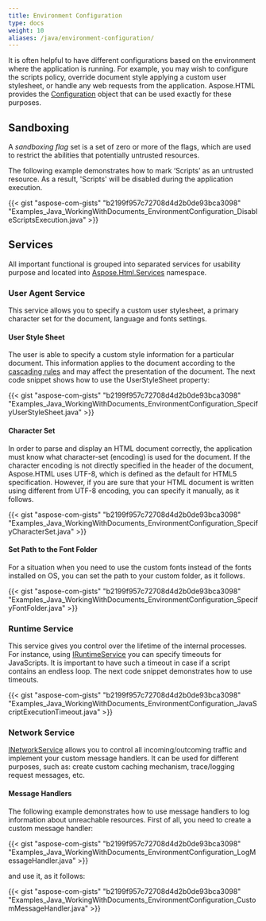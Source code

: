 ```yaml
---
title: Environment Configuration
type: docs
weight: 10
aliases: /java/environment-configuration/
---
```


It is often helpful to have different configurations based on the environment where the application is running. For example, you may wish to configure the scripts policy, override document style applying a custom user stylesheet, or handle any web requests from the application. Aspose.HTML provides the [Configuration](https://reference.aspose.com/html/java/com.aspose.html/Configuration) object that can be used exactly for these purposes.
## **Sandboxing** ## 
A *sandboxing flag* set is a set of zero or more of the flags, which are used to restrict the abilities that potentially untrusted resources.

The following example demonstrates how to mark ‘Scripts’ as an untrusted resource. As a result, 'Scripts' will be disabled during the application execution.

{{< gist "aspose-com-gists" "b2199f957c72708d4d2b0de93bca3098" "Examples_Java_WorkingWithDocuments_EnvironmentConfiguration_DisableScriptsExecution.java" >}}
## **Services** ## 
All important functional is grouped into separated services for usability purpose and located into [Aspose.Html.Services](https://reference.aspose.com/html/java/com.aspose.html.services/package-frame) namespace.
### **User Agent Service** ### 
This service allows you to specify a custom user stylesheet, a primary character set for the document, language and fonts settings.
#### **User Style Sheet** #### 
The user is able to specify a custom style information for a particular document. This information applies to the document according to the [cascading rules](https://www.w3.org/TR/css-cascade-3/#cascading-origins) and may affect the presentation of the document. The next code snippet shows how to use the UserStyleSheet property:

{{< gist "aspose-com-gists" "b2199f957c72708d4d2b0de93bca3098" "Examples_Java_WorkingWithDocuments_EnvironmentConfiguration_SpecifyUserStyleSheet.java" >}}
#### **Character Set** #### 
In order to parse and display an HTML document correctly, the application must know what character-set (encoding) is used for the document. If the character encoding is not directly specified in the header of the document, Aspose.HTML uses UTF-8, which is defined as the default for HTML5 specification. However, if you are sure that your HTML document is written using different from UTF-8 encoding, you can specify it manually, as it follows.

{{< gist "aspose-com-gists" "b2199f957c72708d4d2b0de93bca3098" "Examples_Java_WorkingWithDocuments_EnvironmentConfiguration_SpecifyCharacterSet.java" >}}
#### **Set Path to the Font Folder** #### 
For a situation when you need to use the custom fonts instead of the fonts installed on OS, you can set the path to your custom folder, as it follows.

{{< gist "aspose-com-gists" "b2199f957c72708d4d2b0de93bca3098" "Examples_Java_WorkingWithDocuments_EnvironmentConfiguration_SpecifyFontFolder.java" >}}
### **Runtime Service** ### 
This service gives you control over the lifetime of the internal processes. For instance, using [IRuntimeService](https://reference.aspose.com/html/java/com.aspose.html.services/package-frame) you can specify timeouts for JavaScripts. It is important to have such a timeout in case if a script contains an endless loop. The next code snippet demonstrates how to use timeouts.

{{< gist "aspose-com-gists" "b2199f957c72708d4d2b0de93bca3098" "Examples_Java_WorkingWithDocuments_EnvironmentConfiguration_JavaScriptExecutionTimeout.java" >}}
### **Network Service** ### 
[INetworkService](https://reference.aspose.com/html/java/com.aspose.html.services/INetworkService) allows you to control all incoming/outcoming traffic and implement your custom message handlers. It can be used for different purposes, such as: create custom caching mechanism, trace/logging request messages, etc.
#### **Message Handlers** #### 
The following example demonstrates how to use message handlers to log information about unreachable resources. First of all, you need to create a custom message handler:

{{< gist "aspose-com-gists" "b2199f957c72708d4d2b0de93bca3098" "Examples_Java_WorkingWithDocuments_EnvironmentConfiguration_LogMessageHandler.java" >}}

and use it, as it follows:

{{< gist "aspose-com-gists" "b2199f957c72708d4d2b0de93bca3098" "Examples_Java_WorkingWithDocuments_EnvironmentConfiguration_CustomMessageHandler.java" >}}
